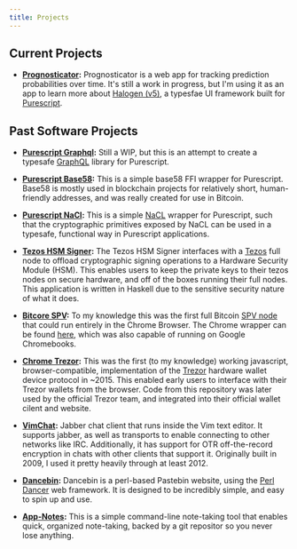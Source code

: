 ```yaml
---
title: Projects
---
```


## Current Projects

* **[Prognosticator]():** Prognosticator is a web app for tracking prediction
  probabilities over time.  It's still a work in progress, but I'm using it as
  an app to learn more about [Halogen
  (v5)](https://github.com/purescript-halogen/purescript-halogen), a typesfae UI
  framework built for [Purescript](https://purescript.org).

## Past Software Projects

* **[Purescript Graphql](https://github.com/throughnothing/purescript-graphql):**
  Still a WIP, but this is an attempt to create a typesafe
  [GraphQL](https://graphql.org) library for Purescript.

* **[Purescript Base58](https://github.com/throughnothing/purescript-crypt-nacl):**
  This is a simple base58 FFI wrapper for Purescript. Base58 is mostly used in
  blockchain projects for relatively short, human-friendly addresses, and was
  really created for use in Bitcoin.

* **[Purescript NaCl](https://github.com/throughnothing/purescript-crypt-nacl):**
  This is a simple [NaCL](https://nacl.cr.yp.to) wrapper for Purescript, such
  that the cryptographic primitives exposed by NaCL can be used in a typesafe,
  functional way in Purescript applications.

* **[Tezos HSM Signer](https://github.com/throughnothing/tezos-hsm-signer):**
  The Tezos HSM Signer interfaces with a [Tezos](https://tezos.com) full node to
  offload cryptographic signing operations to a Hardware Security Module (HSM).
  This enables users to keep the private keys to their tezos nodes on secure
  hardware, and off of the boxes running their full nodes. This application is
  written in Haskell due to the sensitive security nature of what it does.

* **[Bitcore SPV](https://github.com/throughnothing/bitcore-spv):** To my
  knowledge this was the first full Bitcoin [SPV
  node](https://en.bitcoinwiki.org/wiki/Simplified_Payment_Verification) that
  could run entirely in the Chrome Browser. The Chrome wrapper can be found
  [here](https://github.com/throughnothing/BitcoinSPVCrx), which was also
  capable of running on Google Chromebooks.

* **[Chrome Trezor](https://github.com/throughnothing/chrome-trezor):** This
  was the first (to my knowledge) working javascript, browser-compatible,
  implementation of the [Trezor](https://trezor.io) hardware wallet device
  protocol in ~2015. This enabled early users to interface with their Trezor
  wallets from the browser. Code from this repository was later used by the
  official Trezor team, and integrated into their official wallet cilent and
  website.

* **[VimChat](https://github.com/throughnothing/vimchat):** Jabber chat client
  that runs inside the Vim text editor.  It supports jabber, as well as
  transports to enable connecting to other networks like IRC. Additionally, it
  has support for OTR off-the-record encryption in chats with other clients that
  support it. Originally built in 2009, I used it pretty heavily through at least 2012.

* **[Dancebin](https://github.com/throughnothing/Dancebin):** Dancebin is a
  perl-based Pastebin website, using the [Perl Dancer](http://perldancer.org)
  web framework.  It is designed to be incredibly simple, and easy to spin up
  and use.

* **[App-Notes](https://github.com/throughnothing/App-Notes):** This is a simple command-line note-taking tool that
  enables quick, organized note-taking, backed by a git repositor so you never
  lose anything.
